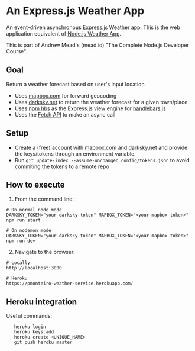 # An Express.js Weather App
An event-driven asynchronous [Express.js](http://expressjs.com/) Weather app. This is the web application equivalent of [Node.js Weather App](https://github.com/PauloPortugal/nodejs-weather-app).

This is part of Andrew Mead's (mead.io) "The Complete Node.js Developer Course".

## Goal
Return a weather forecast based on user's input location

* Uses [mapbox.com](mapbox.com) for forward geocoding
* Uses [darksky.net](darksky.net) to return the weather forecast for a given town/place.
* Uses [npm hbs](https://www.npmjs.com/package/hbs) as the Express.js view engine for [handlebars.js](https://handlebarsjs.com/)
* Uses the [Fetch API](https://developer.mozilla.org/en-US/docs/Web/API/Fetch_API) to make an async call

## Setup

 * Create a (free) account with [mapbox.com](mapbox.com) and [darksky.net](darksky.net) and provide the keys/tokens through an environment variable.
 * Run `git update-index --assume-unchanged config/tokens.json` to avoid commiting the tokens to a remote repo


## How to execute

1. From the command line:
```
# On normal node mode
DARKSKY_TOKEN="your-darksky-token" MAPBOX_TOKEN="<your-mapbox-token>"  npm run start

# On nodemon mode
DARKSKY_TOKEN="your-darksky-token" MAPBOX_TOKEN="<your-mapbox-token>"  npm run dev
```
2. Navigate to the browser:
```
# Locally
http://localhost:3000

# Heroku
https://pmonteiro-weather-service.herokuapp.com/
```

## Heroku integration

Useful commands:

```
   heroku login
   heroku keys:add
   heroku create <UNIQUE_NAME>
   git push heroku master
```